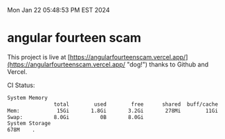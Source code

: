 Mon Jan 22 05:48:53 PM EST 2024

# angular fourteen scam


This project is live at [https://angularfourteenscam.vercel.app/](https://angularfourteenscam.vercel.app/ "dog!") thanks to Github and Vercel.

CI Status: 

```bash
System Memory
               total        used        free      shared  buff/cache   available
Mem:            15Gi       1.8Gi       3.2Gi       278Mi        11Gi        13Gi
Swap:          8.0Gi          0B       8.0Gi
System Storage
678M	.
```
